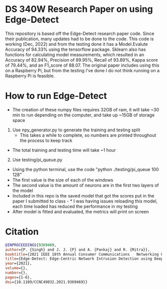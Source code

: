 # DS 340W Research Paper on using Edge-Detect
This repository is based off the Edge-Detect research paper code. Since their publication, many updates had to be done to the code. This code is working (Dec, 2022) and from the testing done it has a Model.Evalute Accuracy of 94.33% using the tensorflow package. Sklearn also has functions for calculating model measurements, which resulted in an Accuracy of 82.94%, Precision of 89.95%, Recall of 93.89%, Kappa score of 79.44%, and an F1_score of 88.07. The original paper includes using this on a Raspberry Pi, but from the testing I've done I do not think running on a Raspberry Pi is feasible.

# How to run Edge-Detect
* The creation of these numpy files requires 32GB of ram, it will take ~30 min to run depending on the computer, and take up ~15GB of storage space
1) Use npy_generator.py to generate the training and testing split
   - This takes a while to complete, so numbers are printed throughout the process to keep track

* The total training and testing time will take ~1 hour
2) Use testing/pi_queue.py 
  - Using the python terminal, use the code "python ./testing/pi_queue 100 128"
  - The first value is the size of each of the windows
  - The second value is the amount of neurons are in the first two layers of the model
  - Included in this repo is the saved model that got the scores put in the paper I submitted to class
            - * I was having issues reloading this model, each time loaded has reduced the performance in my testing
  - After model is fitted and evaluated, the metrics will print on screen


# Citation
```bibtex
@INPROCEEDINGS{9369469,  
author={P. {Singh} and J. J. {P} and A. {Pankaj} and R. {Mitra}},  
booktitle={2021 IEEE 18th Annual Consumer Communications   Networking Conference (CCNC)},   
title={Edge-Detect: Edge-Centric Network Intrusion Detection using Deep Neural Network},   
year={2021},  
volume={},  
number={},  
pages={1-6},  
doi={10.1109/CCNC49032.2021.9369469}}
```
